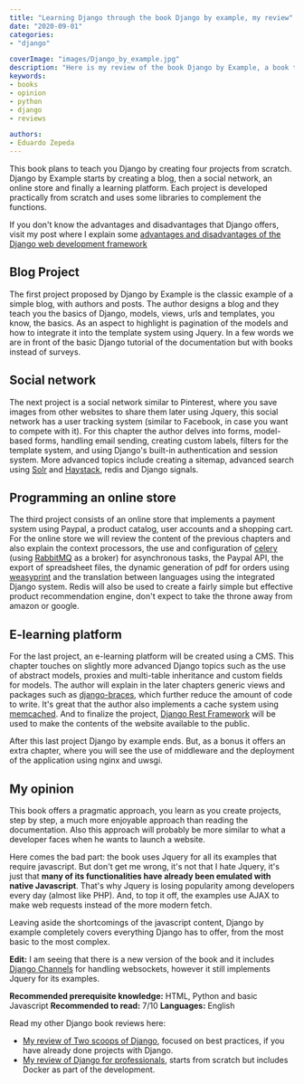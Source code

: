 ```yaml
---
title: "Learning Django through the book Django by example, my review"
date: "2020-09-01"
categories:
- "django"

coverImage: "images/Django_by_example.jpg"
description: "Here is my review of the book Django by Example, a book to learn Django from scratch through simple projects. Come in and read it."
keywords:
- books
- opinion
- python
- django
- reviews

authors:
- Eduardo Zepeda
---
```


This book plans to teach you Django by creating four projects from scratch. Django by Example starts by creating a blog, then a social network, an online store and finally a learning platform. Each project is developed practically from scratch and uses some libraries to complement the functions.

If you don't know the advantages and disadvantages that Django offers, visit my post where I explain some [advantages and disadvantages of the Django web development framework](/blog/why-should-you-use-django-framework/)

## Blog Project

The first project proposed by Django by Example is the classic example of a simple blog, with authors and posts. The author designs a blog and they teach you the basics of Django, models, views, urls and templates, you know, the basics. As an aspect to highlight is pagination of the models and how to integrate it into the template system using Jquery. In a few words we are in front of the basic Django tutorial of the documentation but with books instead of surveys.

## Social network

The next project is a social network similar to Pinterest, where you save images from other websites to share them later using Jquery, this social network has a user tracking system (similar to Facebook, in case you want to compete with it). For this chapter the author delves into forms, model-based forms, handling email sending, creating custom labels, filters for the template system, and using Django's built-in authentication and session system. More advanced topics include creating a sitemap, advanced search using [Solr](https://lucene.apache.org/solr/) and [Haystack](https://haystacksearch.org/), redis and Django signals.

## Programming an online store

The third project consists of an online store that implements a payment system using Paypal, a product catalog, user accounts and a shopping cart. For the online store we will review the content of the previous chapters and also explain the context processors, the use and configuration of [celery](https://docs.celeryproject.org/en/stable/) (using [RabbitMQ](https://www.rabbitmq.com/) as a broker) for asynchronous tasks, the Paypal API, the export of spreadsheet files, the dynamic generation of pdf for orders using [weasyprint](https://weasyprint.org/) and the translation between languages using the integrated Django system. Redis will also be used to create a fairly simple but effective product recommendation engine, don't expect to take the throne away from amazon or google.

## E-learning platform

For the last project, an e-learning platform will be created using a CMS. This chapter touches on slightly more advanced Django topics such as the use of abstract models, proxies and multi-table inheritance and custom fields for models. The author will explain in the later chapters generic views and packages such as [django-braces](https://django-braces.readthedocs.io/en/latest/index.html), which further reduce the amount of code to write. It's great that the author also implements a cache system using [memcached](https://memcached.org/). And to finalize the project, [Django Rest Framework](https://www.django-rest-framework.org/) will be used to make the contents of the website available to the public.

After this last project Django by example ends. But, as a bonus it offers an extra chapter, where you will see the use of middleware and the deployment of the application using nginx and uwsgi.

## My opinion

This book offers a pragmatic approach, you learn as you create projects, step by step, a much more enjoyable approach than reading the documentation. Also this approach will probably be more similar to what a developer faces when he wants to launch a website.

Here comes the bad part: the book uses Jquery for all its examples that require javascript. But don't get me wrong, it's not that I hate Jquery, it's just that **many of its functionalities have already been emulated with native Javascript**. That's why Jquery is losing popularity among developers every day (almost like PHP). And, to top it off, the examples use AJAX to make web requests instead of the more modern fetch.

Leaving aside the shortcomings of the javascript content, Django by example completely covers everything Django has to offer, from the most basic to the most complex.

**Edit:** I am seeing that there is a new version of the book and it includes [Django Channels](https://channels.readthedocs.io/en/latest/) for handling websockets, however it still implements Jquery for its examples.

**Recommended prerequisite knowledge:** HTML, Python and basic Javascript
**Recommended to read:** 7/10
**Languages:** English

Read my other Django book reviews here:

* [My review of Two scoops of Django](/blog/the-best-django-book-two-scoops-of-django-review/), focused on best practices, if you have already done projects with Django.
* [My review of Django for professionals](/blog/django-for-professionals-review/), starts from scratch but includes Docker as part of the development.